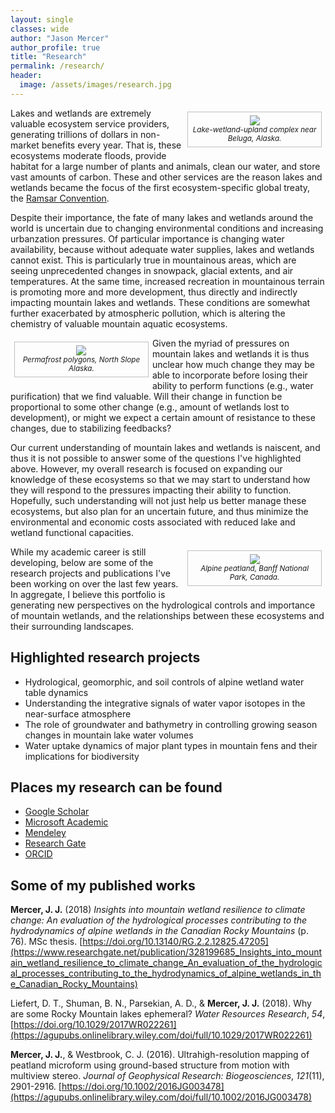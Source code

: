 ```yaml
---
layout: single
classes: wide
author: "Jason Mercer"
author_profile: true
title: "Research"
permalink: /research/
header:
  image: /assets/images/research.jpg
---
```


<style type="text/css">
figure-right {
  float: right;
  width: 40%;
  text-align: center;
  font-style: italic;
  font-size: smaller;
  text-indent: 0;
  border: thin silver solid;
  margin: 0.5em;
  padding: 0.5em;
}
</style>

<style type="text/css">
figure-left {
  float: left;
  width: 40%;
  text-align: center;
  font-style: italic;
  font-size: smaller;
  text-indent: 0;
  border: thin silver solid;
  margin: 0.5em;
  padding: 0.5em;
}
</style>

<figure-right>
  <img src= "{{"/assets/images/research-difficult.jpg" | absolute_url }}">
  <figcaption>Lake-wetland-upland complex near Beluga, Alaska.</figcaption>
</figure-right>

Lakes and wetlands are extremely valuable ecosystem service providers, generating trillions of dollars in non-market benefits every year. That is, these ecosystems moderate floods, provide habitat for a large number of plants and animals, clean our water, and store vast amounts of carbon. These and other services are the reason lakes and wetlands became the focus of the first ecosystem-specific global treaty, the [Ramsar Convention](https://www.ramsar.org/).

Despite their importance, the fate of many lakes and wetlands around the world is uncertain due to changing environmental conditions and increasing urbanzation pressures. Of particular importance is changing water availability, because without adequate water supplies, lakes and wetlands cannot exist. This is particularly true in mountainous areas, which are seeing unprecedented changes in snowpack, glacial extents, and air temperatures. At the same time, increased recreation in mountainous terrain is promoting more and more development, thus directly and indirectly impacting mountain lakes and wetlands. These conditions are somewhat further exacerbated by atmospheric pollution, which is altering the chemistry of valuable mountain aquatic ecosystems.

<figure-left>
  <img src="{{ "/assets/images/research-polygons.jpg" | absolute_url }}">
  <figcaption>Permafrost polygons, North Slope Alaska.</figcaption>
</figure-left>

Given the myriad of pressures on mountain lakes and wetlands it is thus unclear how much change they may be able to incorporate before losing their ability to perform functions (e.g., water purification) that we find valuable. Will their change in function be proportional to some other change (e.g., amount of wetlands lost to development), or might we expect a certain amount of resistance to these changes, due to stabilizing feedbacks?

Our current understanding of mountain lakes and wetlands is naiscent, and thus it is not possible to answer some of the questions I've highlighted above. However, my overall research is focused on expanding our knowledge of these ecosystems so that we may start to understand how they will respond to the pressures impacting their ability to function. Hopefully, such understanding will not just help us better manage these ecosystems, but also plan for an uncertain future, and thus minimize the environmental and economic costs associated with reduced lake and wetland functional capacities.

<figure-right>
  <img src="{{ "/assets/images/research-alpine.jpg" | absolute_url }}">
  <figcaption>Alpine peatland, Banff National Park, Canada.</figcaption>
</figure-right>

While my academic career is still developing, below are some of the research projects and publications I've been working on over the last few years. In aggregate, I believe this portfolio is generating new perspectives on the hydrological controls and importance of mountain wetlands, and the relationships between these ecosystems and their surrounding landscapes. 

## Highlighted research projects

* Hydrological, geomorphic, and soil controls of alpine wetland water table dynamics
* Understanding the integrative signals of water vapor isotopes in the near-surface atmosphere
* The role of groundwater and bathymetry in controlling growing season changes in mountain lake water volumes
* Water uptake dynamics of major plant types in mountain fens and their implications for biodiversity

## Places my research can be found

* [Google Scholar](https://scholar.google.com/citations?user=ZCtnPWwAAAAJ&hl=en)
* [Microsoft Academic](https://academic.microsoft.com/#/detail/2530830066?relatedTo=2795469518)
* [Mendeley](https://www.mendeley.com/profiles/jason-mercer/)
* [Research Gate](https://www.researchgate.net/profile/Jason_Mercer3)
* [ORCID](https://orcid.org/0000-0002-6193-5032)

## Some of my published works

__Mercer, J. J.__ (2018) _Insights into mountain wetland resilience to climate change: An evaluation of the hydrological processes contributing to the hydrodynamics of alpine wetlands in the Canadian Rocky Mountains_ (p. 76). MSc thesis. [https://doi.org/10.13140/RG.2.2.12825.47205](https://www.researchgate.net/publication/328199685_Insights_into_mountain_wetland_resilience_to_climate_change_An_evaluation_of_the_hydrological_processes_contributing_to_the_hydrodynamics_of_alpine_wetlands_in_the_Canadian_Rocky_Mountains)

Liefert, D. T., Shuman, B. N., Parsekian, A. D., & __Mercer, J. J.__ (2018). Why are some Rocky Mountain lakes ephemeral? _Water Resources Research_, _54_, [https://doi.org/10.1029/2017WR022261](https://agupubs.onlinelibrary.wiley.com/doi/full/10.1029/2017WR022261)

__Mercer, J. J.__, & Westbrook, C. J. (2016). Ultrahigh-resolution mapping of peatland microform using ground-based structure from motion with multiview stereo. _Journal of Geophysical Research: Biogeosciences_, _121_(11), 2901-2916. [https://doi.org/10.1002/2016JG003478](https://agupubs.onlinelibrary.wiley.com/doi/full/10.1002/2016JG003478)
